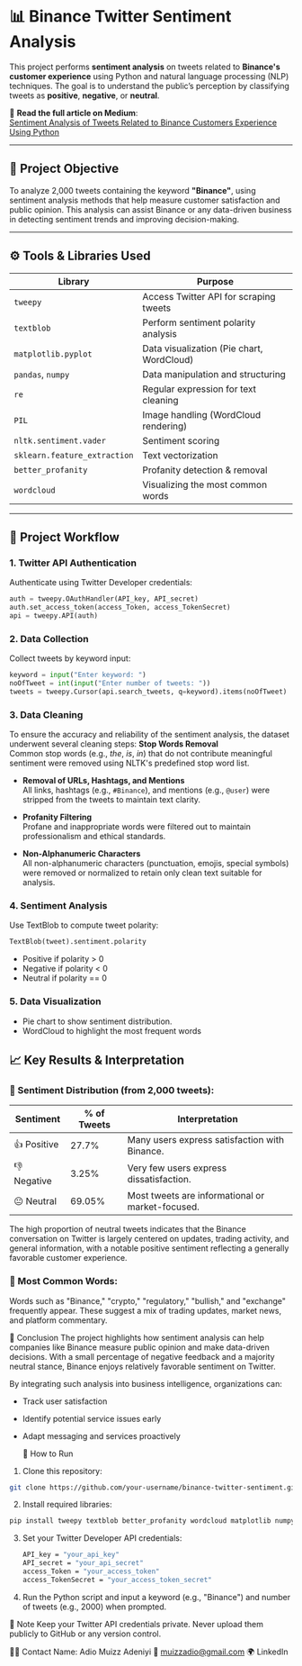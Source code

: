 # 📊 Binance Twitter Sentiment Analysis

This project performs **sentiment analysis** on tweets related to **Binance's customer experience** using Python and natural language processing (NLP) techniques. The goal is to understand the public’s perception by classifying tweets as **positive**, **negative**, or **neutral**.

🔗 **Read the full article on Medium**:  
[Sentiment Analysis of Tweets Related to Binance Customers Experience Using Python](https://medium.com/@muizzadio/sentiment-analysis-of-tweets-related-to-binance-customers-experience-using-python-517953c5c95)

---

## 📌 Project Objective

To analyze 2,000 tweets containing the keyword **"Binance"**, using sentiment analysis methods that help measure customer satisfaction and public opinion. This analysis can assist Binance or any data-driven business in detecting sentiment trends and improving decision-making.

---

## ⚙️ Tools & Libraries Used

| Library | Purpose |
|--------|--------|
| `tweepy` | Access Twitter API for scraping tweets |
| `textblob` | Perform sentiment polarity analysis |
| `matplotlib.pyplot` | Data visualization (Pie chart, WordCloud) |
| `pandas`, `numpy` | Data manipulation and structuring |
| `re` | Regular expression for text cleaning |
| `PIL` | Image handling (WordCloud rendering) |
| `nltk.sentiment.vader` | Sentiment scoring |
| `sklearn.feature_extraction` | Text vectorization |
| `better_profanity` | Profanity detection & removal |
| `wordcloud` | Visualizing the most common words |

---

## 🧪 Project Workflow

### 1. Twitter API Authentication

Authenticate using Twitter Developer credentials:
```python
auth = tweepy.OAuthHandler(API_key, API_secret)
auth.set_access_token(access_Token, access_TokenSecret)
api = tweepy.API(auth)
````

### 2. Data Collection
Collect tweets by keyword input:
```python
keyword = input("Enter keyword: ")
noOfTweet = int(input("Enter number of tweets: "))
tweets = tweepy.Cursor(api.search_tweets, q=keyword).items(noOfTweet)
```
### 3. Data Cleaning
To ensure the accuracy and reliability of the sentiment analysis, the dataset underwent several cleaning steps:
**Stop Words Removal**  
  Common stop words (e.g., *the*, *is*, *in*) that do not contribute meaningful sentiment were removed using NLTK's predefined stop word list.

- **Removal of URLs, Hashtags, and Mentions**  
  All links, hashtags (e.g., `#Binance`), and mentions (e.g., `@user`) were stripped from the tweets to maintain text clarity.

- **Profanity Filtering**  
  Profane and inappropriate words were filtered out to maintain professionalism and ethical standards.

- **Non-Alphanumeric Characters**  
  All non-alphanumeric characters (punctuation, emojis, special symbols) were removed or normalized to retain only clean text suitable for analysis.


### 4. Sentiment Analysis
Use TextBlob to compute tweet polarity:

```python
TextBlob(tweet).sentiment.polarity
```
- Positive if polarity > 0
- Negative if polarity < 0
- Neutral if polarity == 0

### 5. Data Visualization
- Pie chart to show sentiment distribution.
- WordCloud to highlight the most frequent words

##  📈 Key Results & Interpretation

### 🧾 Sentiment Distribution (from 2,000 tweets):

| Sentiment | % of Tweets | Interpretation                                  |
|-----------|-------------|--------------------------------------------------|
| 👍 Positive | 27.7%       | Many users express satisfaction with Binance.    |
| 👎 Negative | 3.25%       | Very few users express dissatisfaction.          |
| 😐 Neutral  | 69.05%      | Most tweets are informational or market-focused. |

The high proportion of neutral tweets indicates that the Binance conversation on Twitter is largely centered on updates, trading activity, and general information, with a notable positive sentiment reflecting a generally favorable customer experience.

###  🧾 Most Common Words:
Words such as "Binance," "crypto," "regulatory," "bullish," and "exchange" frequently appear. These suggest a mix of trading updates, market news, and platform commentary.

📌 Conclusion
The project highlights how sentiment analysis can help companies like Binance measure public opinion and make data-driven decisions. With a small percentage of negative feedback and a majority neutral stance, Binance enjoys relatively favorable sentiment on Twitter.

By integrating such analysis into business intelligence, organizations can:

- Track user satisfaction
- Identify potential service issues early
- Adapt messaging and services proactively

  🚀 How to Run
1. Clone this repository:
```bash
git clone https://github.com/your-username/binance-twitter-sentiment.git
````
2. Install required libraries:
```bash
pip install tweepy textblob better_profanity wordcloud matplotlib numpy pandas
````
3. Set your Twitter Developer API credentials:
   ```bash
   API_key = "your_api_key"
   API_secret = "your_api_secret"
   access_Token = "your_access_token"
   access_TokenSecret = "your_access_token_secret"
   ````
4. Run the Python script and input a keyword (e.g., "Binance") and number of tweets (e.g., 2000) when prompted.

🔐 Note
Keep your Twitter API credentials private. Never upload them publicly to GitHub or any version control.

👨‍💻 Contact 
Name: Adio Muizz Adeniyi
📧 muizzadio@gmail.com
🌍 LinkedIn












